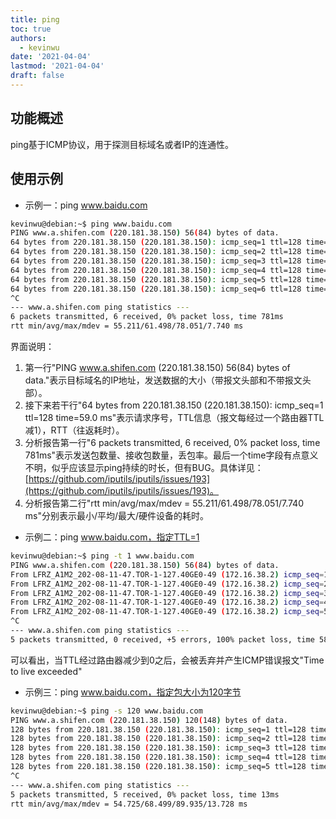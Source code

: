 ```yaml
---
title: ping
toc: true
authors:
  - kevinwu
date: '2021-04-04'
lastmod: '2021-04-04'
draft: false
---
```


## 功能概述
ping基于ICMP协议，用于探测目标域名或者IP的连通性。

## 使用示例
* 示例一：ping www.baidu.com
```bash
kevinwu@debian:~$ ping www.baidu.com
PING www.a.shifen.com (220.181.38.150) 56(84) bytes of data.
64 bytes from 220.181.38.150 (220.181.38.150): icmp_seq=1 ttl=128 time=59.0 ms
64 bytes from 220.181.38.150 (220.181.38.150): icmp_seq=2 ttl=128 time=57.5 ms
64 bytes from 220.181.38.150 (220.181.38.150): icmp_seq=3 ttl=128 time=55.2 ms
64 bytes from 220.181.38.150 (220.181.38.150): icmp_seq=4 ttl=128 time=62.5 ms
64 bytes from 220.181.38.150 (220.181.38.150): icmp_seq=5 ttl=128 time=78.1 ms
64 bytes from 220.181.38.150 (220.181.38.150): icmp_seq=6 ttl=128 time=56.7 ms
^C
--- www.a.shifen.com ping statistics ---
6 packets transmitted, 6 received, 0% packet loss, time 781ms
rtt min/avg/max/mdev = 55.211/61.498/78.051/7.740 ms
```

界面说明：
1. 第一行"PING www.a.shifen.com (220.181.38.150) 56(84) bytes of data."表示目标域名的IP地址，发送数据的大小（带报文头部和不带报文头部）。
2. 接下来若干行"64 bytes from 220.181.38.150 (220.181.38.150): icmp_seq=1 ttl=128 time=59.0 ms"表示请求序号，TTL信息（报文每经过一个路由器TTL减1），RTT（往返耗时）。
3. 分析报告第一行"6 packets transmitted, 6 received, 0% packet loss, time 781ms"表示发送包数量、接收包数量，丢包率。最后一个time字段有点意义不明，似乎应该显示ping持续的时长，但有BUG。具体详见：[https://github.com/iputils/iputils/issues/193](https://github.com/iputils/iputils/issues/193)。
4. 分析报告第二行"rtt min/avg/max/mdev = 55.211/61.498/78.051/7.740 ms"分别表示最小/平均/最大/硬件设备的耗时。

* 示例二：ping www.baidu.com，指定TTL=1
```bash
kevinwu@debian:~$ ping -t 1 www.baidu.com
PING www.a.shifen.com (220.181.38.150) 56(84) bytes of data.
From LFRZ_A1M2_202-08-11-47.TOR-1-127.40GE0-49 (172.16.38.2) icmp_seq=1 Time to live exceeded
From LFRZ_A1M2_202-08-11-47.TOR-1-127.40GE0-49 (172.16.38.2) icmp_seq=2 Time to live exceeded
From LFRZ_A1M2_202-08-11-47.TOR-1-127.40GE0-49 (172.16.38.2) icmp_seq=3 Time to live exceeded
From LFRZ_A1M2_202-08-11-47.TOR-1-127.40GE0-49 (172.16.38.2) icmp_seq=4 Time to live exceeded
From LFRZ_A1M2_202-08-11-47.TOR-1-127.40GE0-49 (172.16.38.2) icmp_seq=5 Time to live exceeded
^C
--- www.a.shifen.com ping statistics ---
5 packets transmitted, 0 received, +5 errors, 100% packet loss, time 58ms
```
可以看出，当TTL经过路由器减少到0之后，会被丢弃并产生ICMP错误报文"Time to live exceeded"

* 示例三：ping www.baidu.com，指定包大小为120字节
```bash
kevinwu@debian:~$ ping -s 120 www.baidu.com
PING www.a.shifen.com (220.181.38.150) 120(148) bytes of data.
128 bytes from 220.181.38.150 (220.181.38.150): icmp_seq=1 ttl=128 time=58.3 ms
128 bytes from 220.181.38.150 (220.181.38.150): icmp_seq=2 ttl=128 time=54.7 ms
128 bytes from 220.181.38.150 (220.181.38.150): icmp_seq=3 ttl=128 time=89.9 ms
128 bytes from 220.181.38.150 (220.181.38.150): icmp_seq=4 ttl=128 time=60.2 ms
128 bytes from 220.181.38.150 (220.181.38.150): icmp_seq=5 ttl=128 time=79.4 ms
^C
--- www.a.shifen.com ping statistics ---
5 packets transmitted, 5 received, 0% packet loss, time 13ms
rtt min/avg/max/mdev = 54.725/68.499/89.935/13.728 ms
```
